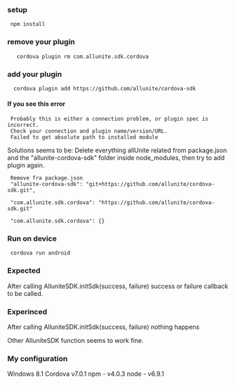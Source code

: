 
### setup
     npm install

      
### remove your plugin
       cordova plugin rm com.allunite.sdk.cordova
     
### add your plugin
      cordova plugin add https://github.com/allunite/cordova-sdk
      
#### If you see this error      
     Probably this is either a connection problem, or plugin spec is incorrect.
     Check your connection and plugin name/version/URL.
     Failed to get absolute path to installed module

Solutions seems to be:
Delete everything allUnite related from package.json and the "allunite-cordova-sdk" folder inside node_modules, then try to add plugin again.

     Remove fra package.json
     "allunite-cordova-sdk": "git+https://github.com/allunite/cordova-sdk.git",
     
     "com.allunite.sdk.cordova": "https://github.com/allunite/cordova-sdk.git"
     
     "com.allunite.sdk.cordova": {}

       
### Run on device 
     cordova run android
     
### Expected  
After calling  AlluniteSDK.initSdk(success, failure) success or failure callback to be called.

### Experinced  
After calling AlluniteSDK.initSdk(success, failure) nothing happens

Other AlluniteSDK function seems to work fine.
   
     
### My configuration
Windows 8.1
Cordova v7.0.1
npm - v4.0.3
node - v6.9.1

